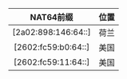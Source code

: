 |      NAT64前缀       |       位置       |
| :-----------------: | :--------------: |
| [2a02:898:146:64::] |        荷兰       |
| [2602:fc59:b0:64::] |        美国       |
| [2602:fc59:11:64::] |        美国       |
